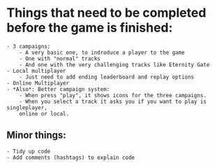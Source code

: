 # Things that need to be completed before the game is finished:
	- 3 campaigns:
		- A very basic one, to indroduce a player to the game
		- One with "normal" tracks
		- And one with the very challenging tracks like Eternity Gate
	- Local multiplayer
		- Just need to add ending leaderboard and replay options
	- Online Multiplayer
	- *Also*: Better campaign system:
		- When press "play", it shows icons for the three campaigns.
		- When you select a track it asks you if you want to play is singleplayer,
		online or local.
  ## Minor things:
	- Tidy up code
	- Add comments (hashtags) to explain code


